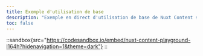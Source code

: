 ```yaml
---
title: Exemple d'utilisation de base
description: "Exemple en direct d'utilisation de base de Nuxt Content sur CodeSandbox."
toc: false
---
```


::sandbox{src="https://codesandbox.io/embed/nuxt-content-playground-l164h?hidenavigation=1&theme=dark"}
::
